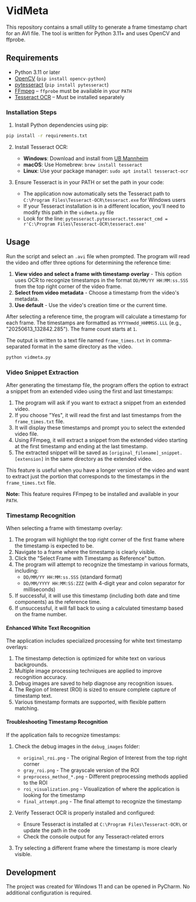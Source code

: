 # VidMeta

This repository contains a small utility to generate a frame timestamp chart for an AVI file. The tool is written for Python 3.11+ and uses OpenCV and ffprobe.

## Requirements

- Python 3.11 or later
- [OpenCV](https://pypi.org/project/opencv-python/) (`pip install opencv-python`)
- [pytesseract](https://pypi.org/project/pytesseract/) (`pip install pytesseract`)
- [FFmpeg](https://ffmpeg.org/) – `ffprobe` must be available in your `PATH`
- [Tesseract OCR](https://github.com/tesseract-ocr/tesseract) – Must be installed separately

### Installation Steps

1. Install Python dependencies using pip:

```bash
pip install -r requirements.txt
```

2. Install Tesseract OCR:
   - **Windows**: Download and install from [UB Mannheim](https://github.com/UB-Mannheim/tesseract/wiki)
   - **macOS**: Use Homebrew: `brew install tesseract`
   - **Linux**: Use your package manager: `sudo apt install tesseract-ocr`

3. Ensure Tesseract is in your PATH or set the path in your code:
   - The application now automatically sets the Tesseract path to `C:\Program Files\Tesseract-OCR\tesseract.exe` for Windows users
   - If your Tesseract installation is in a different location, you'll need to modify this path in the `vidmeta.py` file
   - Look for the line: `pytesseract.pytesseract.tesseract_cmd = r'C:\Program Files\Tesseract-OCR\tesseract.exe'`

## Usage

Run the script and select an `.avi` file when prompted. The program will read the video and offer three options for determining the reference time:

1. **View video and select a frame with timestamp overlay** - This option uses OCR to recognize timestamps in the format `DD/MM/YY HH:MM:ss.SSS` from the top right corner of the video frame.
2. **Select from video metadata** - Choose a timestamp from the video's metadata.
3. **Use default** - Use the video's creation time or the current time.

After selecting a reference time, the program will calculate a timestamp for each frame. The timestamps are formatted as `YYYYmmdd_HHMMSS.LLL` (e.g., "20250613_132842.285"). The frame count starts at `1`.

The output is written to a text file named `frame_times.txt` in comma-separated format in the same directory as the video.

```bash
python vidmeta.py
```

### Video Snippet Extraction

After generating the timestamp file, the program offers the option to extract a snippet from an extended video using the first and last timestamps:

1. The program will ask if you want to extract a snippet from an extended video.
2. If you choose "Yes", it will read the first and last timestamps from the `frame_times.txt` file.
3. It will display these timestamps and prompt you to select the extended video file.
4. Using FFmpeg, it will extract a snippet from the extended video starting at the first timestamp and ending at the last timestamp.
5. The extracted snippet will be saved as `[original_filename]_snippet.[extension]` in the same directory as the extended video.

This feature is useful when you have a longer version of the video and want to extract just the portion that corresponds to the timestamps in the `frame_times.txt` file.

**Note:** This feature requires FFmpeg to be installed and available in your `PATH`.

### Timestamp Recognition

When selecting a frame with timestamp overlay:

1. The program will highlight the top right corner of the first frame where the timestamp is expected to be.
2. Navigate to a frame where the timestamp is clearly visible.
3. Click the "Select Frame with Timestamp as Reference" button.
4. The program will attempt to recognize the timestamp in various formats, including:
   - `DD/MM/YY HH:MM:ss.SSS` (standard format)
   - `DD/MM/YYYY HH:MM:SS:ZZZ` (with 4-digit year and colon separator for milliseconds)
5. If successful, it will use this timestamp (including both date and time components) as the reference time.
6. If unsuccessful, it will fall back to using a calculated timestamp based on the frame number.

#### Enhanced White Text Recognition

The application includes specialized processing for white text timestamp overlays:

1. The timestamp detection is optimized for white text on various backgrounds.
2. Multiple image processing techniques are applied to improve recognition accuracy.
3. Debug images are saved to help diagnose any recognition issues.
4. The Region of Interest (ROI) is sized to ensure complete capture of timestamp text.
5. Various timestamp formats are supported, with flexible pattern matching.

#### Troubleshooting Timestamp Recognition

If the application fails to recognize timestamps:

1. Check the debug images in the `debug_images` folder:
   - `original_roi.png` - The original Region of Interest from the top right corner
   - `gray_roi.png` - The grayscale version of the ROI
   - `preprocess_method_*.png` - Different preprocessing methods applied to the ROI
   - `roi_visualization.png` - Visualization of where the application is looking for the timestamp
   - `final_attempt.png` - The final attempt to recognize the timestamp

2. Verify Tesseract OCR is properly installed and configured:
   - Ensure Tesseract is installed at `C:\Program Files\Tesseract-OCR\` or update the path in the code
   - Check the console output for any Tesseract-related errors

3. Try selecting a different frame where the timestamp is more clearly visible.

## Development

The project was created for Windows 11 and can be opened in PyCharm. No additional configuration is required.
